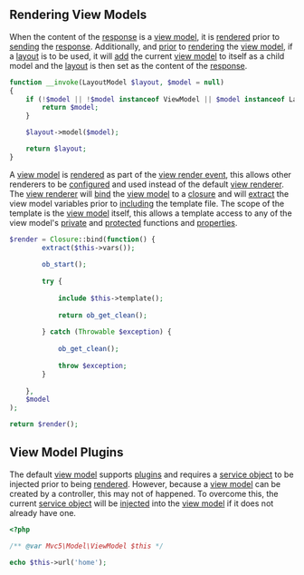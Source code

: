 ## Rendering View Models
When the content of the [response](https://github.com/mvc5/mvc5/blob/master/src/Response/Response.php) is a [view model](https://github.com/mvc5/mvc5/blob/master/src/Model/ViewModel.php), it is [rendered](https://github.com/mvc5/mvc5/blob/master/src/View/Template/Renderer.php) prior to [sending](https://github.com/mvc5/mvc5/blob/master/src/Response/Send.php) the [response](https://github.com/mvc5/mvc5/blob/master/src/Response/Response.php). Additionally, and [prior](https://github.com/mvc5/mvc5/blob/master/config/event.php#L17) to [rendering](https://github.com/mvc5/mvc5/blob/master/src/View/Render.php) the [view model](https://github.com/mvc5/mvc5/blob/master/src/Model/ViewModel.php), if a [layout](https://github.com/mvc5/mvc5/blob/master/src/Model/ViewLayout.php) is to be used, it will [add](https://github.com/mvc5/mvc5/blob/master/src/Mvc/Layout.php#L24) the current [view model](https://github.com/mvc5/mvc5/blob/master/src/Model/ViewModel.php) to itself as a child model and the [layout](https://github.com/mvc5/mvc5/blob/master/src/Model/ViewLayout.php) is then set as the content of the [response](https://github.com/mvc5/mvc5/blob/master/src/Response/Response.php#L13).

```php
function __invoke(LayoutModel $layout, $model = null)
{
    if (!$model || !$model instanceof ViewModel || $model instanceof LayoutModel) {
        return $model;
    }

    $layout->model($model);

    return $layout;
}
```

A [view model](https://github.com/mvc5/mvc5/blob/master/src/Model/ViewModel.php) is [rendered](https://github.com/mvc5/mvc5/blob/master/src/View/Template/Renderer.php) as part of the [view render event](https://github.com/mvc5/mvc5/blob/master/src/View/Render.php), this allows other renderers to be [configured](https://github.com/mvc5/mvc5/blob/master/config/event.php#L63) and used instead of the default [view renderer](https://github.com/mvc5/mvc5/blob/master/src/View/Template/Renderer.php). The [view renderer](https://github.com/mvc5/mvc5/blob/master/src/View/Template/Renderer.php) will [bind](http://php.net/manual/en/closure.bind.php) the [view model](https://github.com/mvc5/mvc5/blob/master/src/Model/ViewModel.php) to a [closure](http://php.net/manual/en/class.closure.php) and will [extract](http://php.net/manual/en/function.extract.php) the view model variables prior to [including](http://php.net/manual/en/function.include.php) the template file. The scope of the template is the [view model](https://github.com/mvc5/mvc5/blob/master/src/Model/ViewModel.php) itself, this allows a template access to any of the view model's [private](http://php.net/manual/en/language.oop5.visibility.php) and [protected](http://php.net/manual/en/language.oop5.visibility.php) functions and [properties](http://php.net/manual/en/language.oop5.properties.php).

```php
$render = Closure::bind(function() {
        extract($this->vars());
        
        ob_start();
        
        try {
        
            include $this->template();
        
            return ob_get_clean();
        
        } catch (Throwable $exception) {
        
            ob_get_clean();
        
            throw $exception;
        }
        
    },
    $model
);

return $render();
```

## View Model Plugins
The default [view model](https://github.com/mvc5/mvc5/blob/master/src/Model/ViewModel.php) supports [plugins](https://github.com/mvc5/mvc5/blob/master/config/service.php) and requires a [service object](https://github.com/mvc5/mvc5/blob/master/src/Service/Service.php) to be injected prior to being [rendered](https://github.com/mvc5/mvc5/blob/master/src/View/Template/Renderer.php). However, because a [view model](https://github.com/mvc5/mvc5/blob/master/src/Model/ViewModel.php) can be created by a controller, this may not of happened. To overcome this, the current [service object](https://github.com/mvc5/mvc5/blob/master/src/Service/Service.php) will be [injected](https://github.com/mvc5/mvc5/blob/master/src/View/Template/Renderer.php#L53) into the [view model](https://github.com/mvc5/mvc5/blob/master/src/Model/ViewModel.php) if it does not already have one.

```php
<?php

/** @var Mvc5\Model\ViewModel $this */

echo $this->url('home');
```
